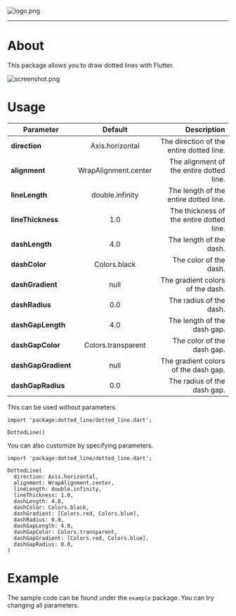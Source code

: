 ![logo.png](https://raw.githubusercontent.com/umechanhika/dotted_line/master/image/github-social-preview.png "logo.png")

---

# About

This package allows you to draw dotted lines with Flutter.

![screenshot.png](https://raw.githubusercontent.com/umechanhika/dotted_line/master/image/screenshot.png "screenshot.png")

# Usage

| Parameter           |       Default        |                              Description |
|---------------------|:--------------------:|-----------------------------------------:|
| **direction**       |   Axis.horizontal    | The direction of the entire dotted line. |
| **alignment**       | WrapAlignment.center | The alignment of the entire dotted line. |
| **lineLength**      |   double.infinity    |    The length of the entire dotted line. |
| **lineThickness**   |         1.0          | The thickness of the entire dotted line. |
| **dashLength**      |         4.0          |                  The length of the dash. |
| **dashColor**       |     Colors.black     |                   The color of the dash. |
| **dashGradient**    |         null         |         The gradient colors of the dash. |
| **dashRadius**      |         0.0          |                  The radius of the dash. |
| **dashGapLength**   |         4.0          |              The length of the dash gap. |
| **dashGapColor**    |  Colors.transparent  |               The color of the dash gap. |
| **dashGapGradient** |         null         |     The gradient colors of the dash gap. |
| **dashGapRadius**   |         0.0          |              The radius of the dash gap. |

This can be used without parameters.

```
import 'package:dotted_line/dotted_line.dart';

DottedLine()
```

You can also customize by specifying parameters.

```
import 'package:dotted_line/dotted_line.dart';

DottedLine(
  direction: Axis.horizontal,
  alignment: WrapAlignment.center,
  lineLength: double.infinity,
  lineThickness: 1.0,
  dashLength: 4.0,
  dashColor: Colors.black,
  dashGradient: [Colors.red, Colors.blue],
  dashRadius: 0.0,
  dashGapLength: 4.0,
  dashGapColor: Colors.transparent,
  dashGapGradient: [Colors.red, Colors.blue],
  dashGapRadius: 0.0,
)
```

# Example
The sample code can be found under the `example` package.
You can try changing all parameters.
